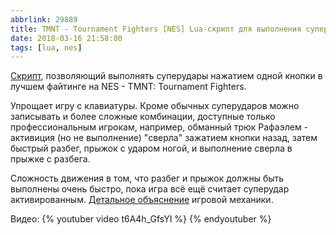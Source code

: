 ```yaml
---
abbrlink: 29889
title: TMNT - Tournament Fighters [NES] Lua-скрипт для выполнения суперударов
date: 2018-03-16 21:58:00
tags: [lua, nes]
---
```


[Скрипт](https://github.com/spiiin/CadEditor/blob/master/Stuff/nes_lua/tmnt4_moves.lua), позволяющий выполнять суперудары нажатием одной кнопки в лучшем файтинге на NES - TMNT: Tournament Fighters.

Упрощает игру с клавиатуры. Кроме обычных суперударов можно записывать и более сложные комбинации, доступные только профессиональным игрокам, например, обманный трюк Рафаэлем - активиция (но не выполнение) "сверла" зажатием кнопки назад, затем быстрый разбег, прыжок с ударом ногой, и выполнение сверла в прыжке с разбега.

Сложность движения в том, что разбег и прыжок должны быть выполнены очень быстро, пока игра всё ещё считает суперудар активированным. [Детальное объяснение](http://pscd.ru/codes/nescodes/tnescodes/6568-teenage-mutant-ninja-turtles-tournament-fighters-prohozhdenie-faq.html) игровой механики.

Видео:
{% youtuber video t6A4h_GfsYI %}
{% endyoutuber %}
